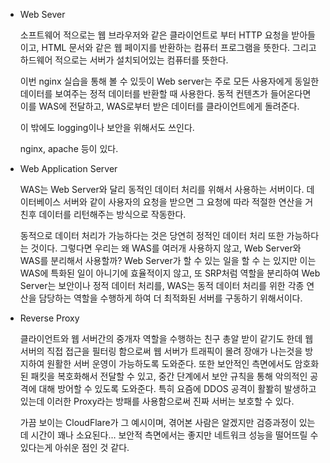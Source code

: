 - Web Sever
    
    소프트웨어 적으로는 웹 브라우저와 같은 클라이언트로 부터 HTTP 요청을 받아들이고, HTML 문서와 같은 웹 페이지를 반환하는 컴퓨터 프로그램을 뜻한다. 그리고 하드웨어 적으로는 서버가 설치되어있는 컴퓨터를 뜻한다.
    
    이번 nginx 실습을 통해 볼 수 있듯이 Web server는 주로 모든 사용자에게 동일한 데이터를 보여주는 정적 데이터를 반환할 때 사용한다. 동적 컨텐츠가 들어온다면 이를 WAS에 전달하고, WAS로부터 받은 데이터를 클라이언트에게 돌려준다.
    
    이 밖에도 logging이나 보안을 위해서도 쓰인다.
    
    nginx, apache 등이 있다.
    
- Web Application Server
    
    WAS는 Web Server와 달리 동적인 데이터 처리를 위해서 사용하는 서버이다. 데이터베이스 서버와 같이 사용자의 요청을 받으면 그 요청에 따라 적절한 연산을 거친후 데이터를 리턴해주는 방식으로 작동한다.
    
    동적으로 데이터 처리가 가능하다는 것은 당연히 정적인 데이터 처리 또한 가능하다는 것이다. 그렇다면 우리는 왜 WAS를 여러개 사용하지 않고, Web Server와 WAS를 분리해서 사용할까? Web Server가 할 수 있는 일을 할 수 는 있지만 이는 WAS에 특화된 일이 아니기에 효율적이지 않고, 또 SRP처럼 역할을 분리하여 Web Server는 보안이나 정적 데이터 처리를, WAS는 동적 데이터 처리를 위한 각종 연산을 담당하는 역할을 수행하게 하여 더 최적화된 서버를 구동하기 위해서이다.
    
- Reverse Proxy
    
    클라이언트와 웹 서버간의 중개자 역할을 수행하는 친구 총알 받이 같기도 한데 웹 서버의 직접 접근을 필터링 함으로써 웹 서버가 트래픽이 몰려 장애가 나는것을 방지하여 원활한 서버 운영이 가능하도록 도와준다. 또한 보안적인 측면에서도 암호화된 패킷을 복호화해서 전달할 수 있고, 중간 단계에서 보안 규칙을 통해 악의적인 공격에 대해 방어할 수 있도록 도와준다. 특히 요즘에 DDOS 공격이 활봘히 발생하고 있는데 이러한 Proxy라는 방패를 사용함으로써 진짜 서버는 보호할 수 있다.
    
    가끔 보이는 CloudFlare가 그 예시이며, 겪어본 사람은 알겠지만 검증과정이 있는데 시간이 꽤나 소요된다… 보안적 측면에서는 좋지만 네트워크 성능을 떨어뜨릴 수 있다는게 아쉬운 점인 것 같다.